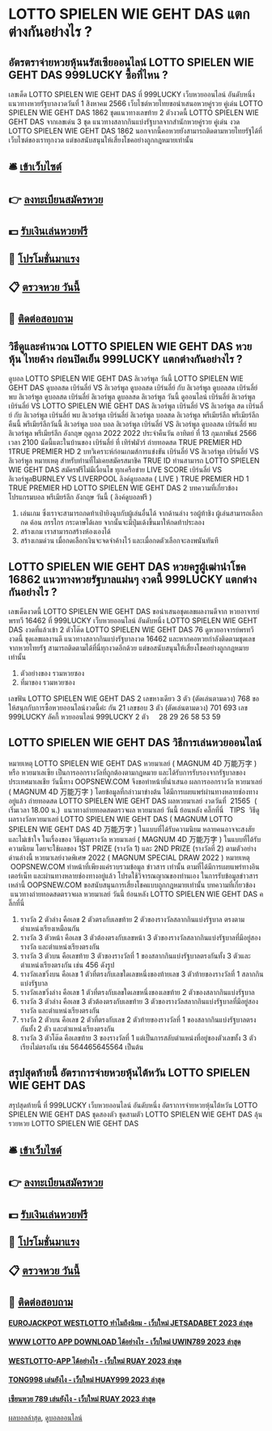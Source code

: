 # LOTTO SPIELEN WIE GEHT DAS แตกต่างกันอย่างไร ?
## อัตรตราจ่ายหวยหุ้นนรัสเซียออนไลน์ LOTTO SPIELEN WIE GEHT DAS 999LUCKY ซื้อที่ไหน ?
เลขเด็ด LOTTO SPIELEN WIE GEHT DAS ที่ 999LUCKY เว็บหวยออนไลน์ อันดับหนึ่ง แนวทางหวยรัฐบาลงวดวันที่ 1 สิงหาคม 2566 เว็บไซต์หวยไทยขอนำเสนอหวยคู่รวย คู่เด่น LOTTO SPIELEN WIE GEHT DAS 1862 ชุดแนวทางเลขท้าย 2 ตัวงวดนี้ LOTTO SPIELEN WIE GEHT DAS จากเลขเด่น 3 ชุด แนวทางสลากกินแบ่งรัฐบาลจากสำนักหวยคู่รวย คู่เด่น งวด LOTTO SPIELEN WIE GEHT DAS 1862 นอกจากนี้คอหวยยังสามารถติดตามหวยไทยรัฐได้ที่เว็บไซต์ของเราทุกงวด แต่ขอสนับสนุนให้เสี่ยงโชคอย่างถูกกฎหมายเท่านั้น

## 🛎 [เข้าเว็บไซต์](https://bit.ly/3BG5bNw)
## 👉 [ลงทะเบียนสมัครหวย](https://bit.ly/3BG5bNw)
## 💵 [รับเงินเล่นหวยฟรี](https://bit.ly/3C3mvgS)
## 👑 [โปรโมชั่นมาแรง](https://bit.ly/3C3mvgS)
## 📋 [ตรวจหวย วันนี้](https://bit.ly/3C3mvgS)
## 📱 [ติดต่อสอบถาม](https://bit.ly/3C3mvgS)

## วิธีดูและคำนวณ LOTTO SPIELEN WIE GEHT DAS หวยหุ้น ไทยค้าง ก่อนปิดเย็น 999LUCKY แตกต่างกันอย่างไร ?
ดูบอล LOTTO SPIELEN WIE GEHT DAS ลิเวอร์พูล วันนี้ LOTTO SPIELEN WIE GEHT DAS ดูบอลสด เบิร์นลี่ย์ VS ลิเวอร์พูล ดูบอลสด เบิร์นลี่ย์ กับ ลิเวอร์พูล ดูบอลสด เบิร์นลี่ย์ พบ ลิเวอร์พูล ดูบอลสด เบิร์นลี่ย์ ลิเวอร์พูล ดูบอลสด ลิเวอร์พูล วันนี้ ดูออนไลน์ เบิร์นลี่ย์ ลิเวอร์พูล เบิร์นลี่ย์ VS LOTTO SPIELEN WIE GEHT DAS ลิเวอร์พูล เบิร์นลี่ย์ VS ลิเวอร์พูล สด เบิร์นลี่ย์ กับ ลิเวอร์พูล เบิร์นลี่ย์ พบ ลิเวอร์พูล เบิร์นลี่ย์ ลิเวอร์พูล บอลสด ลิเวอร์พูล พรีเมียร์ลีก พรีเมียร์ลีกคืนนี้ พรีเมียร์ลีกวันนี้ ลิเวอร์พูล บอล บอล ลิเวอร์พูล
เบิร์นลี่ย์ VS ลิเวอร์พูล
ดูบอลสด เบิร์นลี่ย์ พบ ลิเวอร์พูล พรีเมียร์ลีก อังกฤษ ฤดูกาล 2022 2022 ประจำคืนวัน อาทิตย์ ที่ 13 กุมภาพันธ์ 2566 เวลา 2100 นัดนี้แตะในบ้านของ เบิร์นลี่ย์ ที่ เทิร์ฟมัวร์ ถ่ายทอดสด TRUE PREMIER HD 1TRUE PREMIER HD 2
บทวิเคราะห์ก่อนเกมส์การแข่งขัน เบิร์นลี่ย์ VS ลิเวอร์พูล
เบิร์นลี่ย์ VS ลิเวอร์พูล
หมายเหตุ สำหรับท่านที่ไม่เคยสมัครสมาชิค TRUE ID ท่านสามารถ LOTTO SPIELEN WIE GEHT DAS สมัครฟรีไม่มีเงื่อนไข ทุกเครือข่าย
LIVE SCORE เบิร์นลี่ย์ VS ลิเวอร์พูลBURNLEY VS LIVERPOOL
ลิงค์ดูบอลสด ( LIVE )
TRUE PREMIER HD 1
 TRUE PREMIER HD LOTTO SPIELEN WIE GEHT DAS 2 
บทความที่เกี่ยวข้อง
โปรแกรมบอล พรีเมียร์ลีก อังกฤษ วันนี้ ( ลิงค์ดูบอลฟรี )
1. เล่นเกม ซึ่งเราจะสามารถกดท้าเป่ายิงฉุบกับผู้เล่นอื่นได้ จากด้านล่าง รอผู้ท้าชิง ผู้เล่นสามารถเลือกกด ค้อน กรรไกร กระดาษได้เลย จากนั้นจะมีปุ่มเด้งขึ้นมาให้กดท้าประลอง
2. สร้างเกม เราสามารถสร้างห้องเองได้
3. สร้างเกมด่วน เมื่อกดเลือกเงินจะจดจำค้างไว้ และเมื่อกดตัวเลือกจะลงพนันทันที

## LOTTO SPIELEN WIE GEHT DAS หวยครูผู้เฒ่านำโชค 16862 แนวทางหวยรัฐบาลแม่นๆ งวดนี้ 999LUCKY แตกต่างกันอย่างไร ?
เลขเด็ดงวดนี้ LOTTO SPIELEN WIE GEHT DAS ขอนำเสนอชุดเลขผลงานดีจาก หวยอาจารย์พรทวี 16462 ที่ 999LUCKY เว็บหวยออนไลน์ อันดับหนึ่ง LOTTO SPIELEN WIE GEHT DAS งวดที่แล้วเข้า 2 ตัวโต๊ด LOTTO SPIELEN WIE GEHT DAS 76 ดูหวยอาจารย์พรทวีงวดนี้ ชุดเลขผลงานดี แนวทางสลากกินแบ่งรัฐบาลงวด 16462 และหากคอหวยกำลังติดตามชุดเลขจากหวยไทยรัฐ สามารถติดตามได้ที่นี่ทุกงวดอีกด้วย แต่ขอสนับสนุนให้เสี่ยงโชคอย่างถูกกฎหมายเท่านั้น
1. ตัวอย่างของ รวมหวยซอง
2. ที่มาของ รวมหวยซอง

เลขฟัน LOTTO SPIELEN WIE GEHT DAS 2
เลขหางเดียว 3 ตัว (ตัดเล่นตามดวง) 768
ขอให้สนุกกับการซื้อหวยออนไลน์งวดนี้ค่ะ
กัน 21
เลขชอบ 3 ตัว (ตัดเล่นตามดวง) 701 693
เลข 999LUCKY ลัคกี้ หวยออนไลน์ 999LUCKY 2 ตัว     28 29 26 58 53 59

## LOTTO SPIELEN WIE GEHT DAS วิธีการเล่นหวยออนไลน์
หมายเหตุ LOTTO SPIELEN WIE GEHT DAS หวยมาเลย์ ( MAGNUM 4D 万能万字 ) หรือ หวยมาเลเซีย เป็นการออกรางวัลที่ถูกต้องตามกฎหมาย และได้รับการรับรองจากรัฐบาลของประเทศมาเลเชีย
วันนี้ทาง OOPSNEW.COM จึงขอทำหน้าที่นำเสนอ ผลการออกรางวัล หวยมาเลย์ ( MAGNUM 4D 万能万字 ) โดยข้อมูลที่กล่าวมาข่างต้น ได้มีการเผยแพร่ผ่านทางหลายช่องทางอยู่แล้ว
ถ่ายทอดสด LOTTO SPIELEN WIE GEHT DAS ผลหวยมาเลย์ งวดวันที่  21565  ( เริ่มเวลา 18.00 น.)
 แนวทางถ่ายทอดสดตรวจผล หวยมาเลย์ วันนี้ ย้อนหลัง คลิ๊กที่นี่  
TIPS  วิธีดูผลรางวัลหวยมาเลย์ LOTTO SPIELEN WIE GEHT DAS ( MAGNUM LOTTO SPIELEN WIE GEHT DAS 4D 万能万字 ) ในแบบที่ได้รับความนิยม
หลายคนอาจจะสงสัย และไม่เข้าใจ ในเรื่องของ วิธีดูผลรางวัล หวยมาเลย์ ( MAGNUM 4D 万能万字 ) ในแบบที่ได้รับความนิยม โดยจะใช้ผลของ 1ST PRIZE (รางวัล 1) และ 2ND PRIZE (รางวัลที่ 2) ตามตัวอย่างด่านล่างนี้
หวยมาเลย์งวดพิเศษ 2022 ( MAGNUM SPECIAL DRAW 2022 )
หมายเหตุ  OOPSNEW.COM ทำหน้าที่เพียงแค่รวบรวมข้อมูล ข่าวสาร เท่านั้น ตามที่ได้มีการเผยแพร่ทางอินเตอร์เน็ท และผ่านทางหลายช่องทางอยู่แล้ว โปรดใช้วิจารณญาณของท่านเอง ในการรับข้อมูลข่าวสารเหล่านี้ OOPSNEW.COM ขอสนับสนุนการเสี่ยงโชคแบบถูกกฎหมายเท่านั้น
บทความที่เกี่ยวข้อง
 แนวทางถ่ายทอดสดตรวจผล หวยมาเลย์ วันนี้ ย้อนหลัง LOTTO SPIELEN WIE GEHT DAS คลิ๊กที่นี่  
1. รางวัล 2 ตัวล่าง คือเลข 2 ตัวตรงกับเลขท้าย 2 ตัวของรางวัลสลากกินแบ่งรัฐบาล ตรงตามตำแหน่งเรียงเหมือนกัน
2. รางวัล 3 ตัวหน้า คือเลข 3 ตัวต้องตรงกับเลขหน้า 3 ตัวของรางวัลสลากกินแบ่งรัฐบาลที่มีอยู่สองรางวัล และตำแหน่งเรียงตรงกัน
3. รางวัล 3 ตัวบน คือเลขท้าย 3 ตัวของรางวัลที่ 1 ของสลากกินแบ่งรัฐบาลตรงกันทั้ง 3 ตัวและตำแหน่งเรียงตรงกัน เช่น 456 ดังรูป
4. รางวัลเลขวิ่งบน คือเลข 1 ตัวที่ตรงกับเลขใดเลขหนึ่งของท้ายเลข 3 ตัวท้ายของรางวัลที่ 1 สลากกินแบ่งรัฐบาล
5. รางวัลเลขวิ่งล่าง คือเลข 1 ตัวที่ตรงกับเลขใดเลขหนึ่งของเลขท้าย 2 ตัวของสลากกินแบ่งรัฐบาล
6. รางวัล 3 ตัวล่าง คือเลข 3 ตัวต้องตรงกับเลขท้าย 3 ตัวของรางวัลสลากกินแบ่งรัฐบาลที่มีอยู่สองรางวัล และตำแหน่งเรียงตรงกัน
7. รางวัล 2 ตัวบน คือเลข 2 ตัวที่ตรงกับเลข 2 ตัวท้ายของรางวัลที่ 1 ของสลากกินแบ่งรัฐบาลตรงกันทั้ง 2 ตัว และตำแหน่งเรียงตรงกัน
8. รางวัล 3 ตัวโต๊ด คือเลขท้าย 3 ของรางวัลที่ 1 แต่เป็นการสลับตำแหน่งที่อยู่ของตัวเลขทั้ง 3 ตัว เรียงไม่ตรงกัน เช่น 564465645564 เป็นต้น

## สรุปสุดท้ายนี้ อัตราการจ่ายหวยหุ้นไต้หวัน LOTTO SPIELEN WIE GEHT DAS
สรุปสุดท้ายนี้ ที่ 999LUCKY เว็บหวยออนไลน์ อันดับหนึ่ง อัตราการจ่ายหวยหุ้นไต้หวัน LOTTO SPIELEN WIE GEHT DAS ชุดสองตัว
ชุดสามตัว LOTTO SPIELEN WIE GEHT DAS ลุ้นรวยหวย LOTTO SPIELEN WIE GEHT DAS

## 🛎 [เข้าเว็บไซต์](https://bit.ly/3BG5bNw)
## 👉 [ลงทะเบียนสมัครหวย](https://bit.ly/3BG5bNw)
## 💵 [รับเงินเล่นหวยฟรี](https://bit.ly/3C3mvgS)
## 👑 [โปรโมชั่นมาแรง](https://bit.ly/3C3mvgS)
## 📋 [ตรวจหวย วันนี้](https://bit.ly/3C3mvgS)
## 📱 [ติดต่อสอบถาม](https://bit.ly/3C3mvgS)

#### [EUROJACKPOT WESTLOTTO ทำไมถึงนิยม - เว็บใหม่ JETSADABET 2023 ล่าสุด](https://atom.io/themes/eurojackpot%20westlotto%20ทำไมถึงนิยม%20-%20เว็บใหม่%20jetsadabet%202023%20ล่าสุด)
#### [WWW LOTTO APP DOWNLOAD ได้อย่างไร - เว็บใหม่ UWIN789 2023 ล่าสุด](https://atom.io/themes/www%20lotto%20app%20download%20ได้อย่างไร%20-%20เว็บใหม่%20uwin789%202023%20ล่าสุด)
#### [WESTLOTTO-APP ได้อย่างไร - เว็บใหม่ RUAY 2023 ล่าสุด](https://atom.io/themes/westlotto-app%20ได้อย่างไร%20-%20เว็บใหม่%20ruay%202023%20ล่าสุด)
#### [TONG998 เล่นยังไง - เว็บใหม่ HUAY999 2023 ล่าสุด](https://atom.io/themes/tong998%20เล่นยังไง%20-%20เว็บใหม่%20huay999%202023%20ล่าสุด)
#### [เซียนหวย 789 เล่นยังไง - เว็บใหม่ RUAY 2023 ล่าสุด](https://atom.io/themes/เซียนหวย%20789%20เล่นยังไง%20-%20เว็บใหม่%20ruay%202023%20ล่าสุด)

[ผลบอลล่าสุด](https://siamsport.tv "ผลบอลล่าสุด"), [ดูบอลออนไลน์](https://siamsport.tv/ดูบอลสด "ดูบอลออนไลน์")